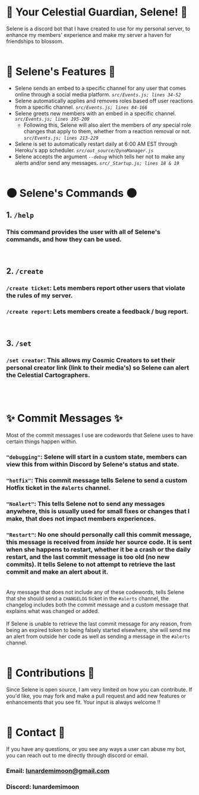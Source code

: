 # 🌙 Your Celestial Guardian, Selene! 🌙
Selene is a discord bot that I have created to use for my personal server, to enhance my members' experience and make my server a haven for friendships to blossom.
<br /><br />

# 💫 Selene's Features 💫
- Selene sends an embed to a specific channel for any user that comes online through a social media platform. *`src/Events.js; lines 34-52`*
- Selene automatically applies and removes roles based off user reactions from a specific channel. *`src/Events.js; lines 84-166`*
- Selene greets new members with an embed in a specific channel. *`src/Events.js; lines 195-209`*
  - Following this, Selene will also alert the members of *any* special role changes that apply to them, whether from a reaction removal or not. *`src/Events.js; lines 213-229`*
- Selene is set to automatically restart daily at 6:00 AM EST through Heroku's app scheduler. *`src/out_source/DynoManager.js`*
- Selene accepts the argument *`--debug`* which tells her not to make any alerts and/or send any messages. *`src/_Startup.js; lines 18 & 19`*
<br /><br />

# 🌑 Selene's Commands 🌑
## 1. `/help`
### This command provides the user with all of Selene's commands, and how they can be used.
<br />

## 2. `/create`
### `/create ticket`: Lets members report other users that violate the rules of my server.
### `/create report`: Lets members create a feedback / bug report.
<br />

## 3. `/set`
### `/set creator`: This allows my Cosmic Creators to set their personal creator link (link to their media's) so Selene can alert the Celestial Cartographers.
<br /><br />

# ✨ Commit Messages ✨
Most of the commit messages I use are codewords that Selene uses to have certain things happen within.

### `"debugging"`: Selene will start in a custom state, members can view this from within Discord by Selene's status and state.<br />
### `"hotfix"`: This commit message tells Selene to send a custom Hotfix ticket in the `#alerts` channel.<br />
### `"NoAlert"`: This tells Selene not to send any messages anywhere, this is usually used for small fixes or changes that I make, that does not impact members experiences.<br />
### `"Restart"`: No one should personally call this commit message, this message is received from *inside* her source code. It is sent when she happens to restart, whether it be a crash or the daily restart, and the last commit message is too old (no new commits). It tells Selene to not attempt to retrieve the last commit and make an alert about it. <br /><br />
Any message that does not include any of these codewords, tells Selene that she should send a `CHANGELOG` ticket in the `#alerts` channel, the changelog includes both the commit message and a custom message
that explains what was changed or added.<br /><br />
If Selene is unable to retrieve the last commit message for any reason, from being an expired token to being falsely started elsewhere, she will send me an alert from outside her code as well as sending
a message in the `#alerts` channel.
<br /><br />

# 🌟 Contributions 🌟
Since Selene is open source, I am very limited on how you can contribute. If you'd like, you may fork and make a pull request and add new features or enhancements that you see fit. Your input is always welcome !!
<br /><br />

# 🌌 Contact 🌌
If you have any questions, or you see any ways a user can abuse my bot, you can reach out to me directly through discord or email.
### Email: lunardemimoon@gmail.com
### Discord: lunardemimoon
